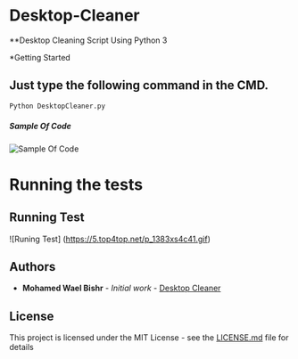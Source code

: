 # Desktop-Cleaner

**Desktop Cleaning Script Using Python 3

*Getting Started

## Just type the following command in the CMD.

```diff
Python DesktopCleaner.py 
```


##### Sample Of Code

![Sample Of Code](https://4.top4top.net/p_13832p7111.png)


# Running the tests

## Running Test

![Runing Test] (https://5.top4top.net/p_1383xs4c41.gif)


## Authors

* **Mohamed Wael Bishr** - *Initial work* - [Desktop Cleaner](https://github.com/MohamedWaelBishr/Desktop-Cleaner)


## License

This project is licensed under the MIT License - see the [LICENSE.md](LICENSE.md) file for details

